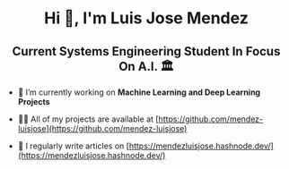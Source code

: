 <h1 align="center">Hi 👋, I'm Luis Jose Mendez</h1>

<h2 align="center">Current Systems Engineering Student In Focus On A.I. 🏛️</h2>

- 🔭 I’m currently working on **Machine Learning and Deep Learning Projects**

- 👨‍💻 All of my projects are available at [https://github.com/mendez-luisjose](https://github.com/mendez-luisjose)

- 📝 I regularly write articles on [https://mendezluisjose.hashnode.dev/](https://mendezluisjose.hashnode.dev/)


